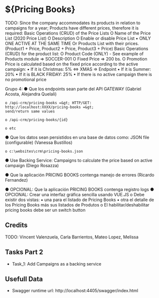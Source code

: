 # ${Pricing Books}
TODO: Since the company accommodates its products in relation to campaigns for a year; Products have different prices, therefore it is required:
Basic Operations (CRUD) of the Price Lists
O Name of the Price List (2020 Price List)
O Description
O Enable or disable Price List
▪ ONLY ONE ACTIVE AT THE SAME TIME
Or Products List with their prices.
(Product1 + Price, Product2 + Price, Product3 + Price)
Basic Operations (CRUD) for the product list:
O Product Code (ONLY) - See example of Products module => SOCCER-001
O Fixed Price => 200 bs.
O Promotion Price is calculated based on the fixed price according to the active campaign:
▪ If it is Christmas: 5% <=> XMAS => Endpoint
▪ If it is Summer: 20%
▪ If it is BLACK FRIDAY: 25%
▪ If there is no active campaign there is no promotional price





Grupo 4: 
● Que los endpoints sean parte del API GATEWAY (Gabriel Acosta, Alejandra Quelali)
    
    o /api-crm/pricing-books =&gt; HTTP/GET: http://localhost:XXXX/pricing-books =&gt;
    send/return same values

    o /api-crm/pricing-books/{id}

    o etc

● Que los datos sean persistidos en una base de datos como: JSON file (configurable) (Vanessa Bustillos)
    
    o c:\websites\crm\pricing-books.json

● Use Backing Service: Campaigns to calculate the price based on active campaign (Diego Rosazza)

● Que la aplicación PRICING BOOKS contenga manejo de errores (Ricardo Fernandez)

● OPCIONAL: Que la aplicación PRICING BOOKS contenga registro logs
● OPCIONAL: Crear una interfaz gráfica sencilla usando VUE.JS
    o Debe existir dos vistas:
        ▪ una para el listado de Pricing Books
        ▪ otra el detalle de los Pricing Books más sus listados de Produtos
    o El habilitar/deshabilitar pricing books debe ser un switch button

## Credits

TODO: Vincent Valenzuela, Carla Barrientos, Mateo Lopez, Melissa

## Tasks Part 2
- Task_1: Add Campaigns as a backing service
## Usefull Data
- Swagger runtime url: http://localhost:4405/swagger/index.html



